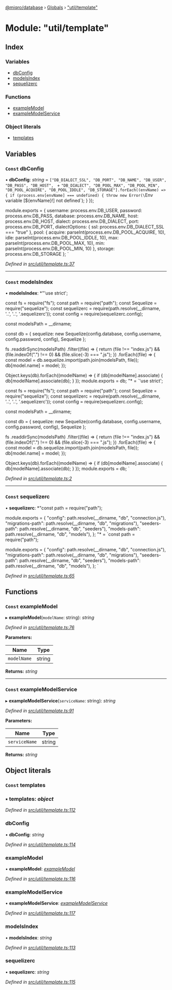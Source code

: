 [@miqro/database](../README.md) › [Globals](../globals.md) › ["util/template"](_util_template_.md)

# Module: "util/template"

## Index

### Variables

* [dbConfig](_util_template_.md#const-dbconfig)
* [modelsIndex](_util_template_.md#const-modelsindex)
* [sequelizerc](_util_template_.md#const-sequelizerc)

### Functions

* [exampleModel](_util_template_.md#const-examplemodel)
* [exampleModelService](_util_template_.md#const-examplemodelservice)

### Object literals

* [templates](_util_template_.md#const-templates)

## Variables

### `Const` dbConfig

• **dbConfig**: *string* = `["DB_DIALECT_SSL", "DB_PORT", "DB_NAME", "DB_USER", "DB_PASS", "DB_HOST", ` +
  `"DB_DIALECT", "DB_POOL_MAX", "DB_POOL_MIN", "DB_POOL_ACQUIRE", "DB_POOL_IDDLE", "DB_STORAGE"].forEach((envName) => {
if (process.env[envName] === undefined) {
  throw new Error(\`Env variable [\${envName}!] not defined\`);
}
});

module.exports = {
  username: process.env.DB_USER,
  password: process.env.DB_PASS,
  database: process.env.DB_NAME,
  host: process.env.DB_HOST,
  dialect: process.env.DB_DIALECT,
  port: process.env.DB_PORT,
  dialectOptions: {
    ssl: process.env.DB_DIALECT_SSL === "true"
  },
  pool: {
    acquire: parseInt(process.env.DB_POOL_ACQUIRE, 10),
    idle: parseInt(process.env.DB_POOL_IDDLE, 10),
    max: parseInt(process.env.DB_POOL_MAX, 10),
    min: parseInt(process.env.DB_POOL_MIN, 10)
  },
  storage: process.env.DB_STORAGE
};
`

*Defined in [src/util/template.ts:37](https://github.com/claukers/miqro-sequelize/blob/6cf2691/src/util/template.ts#L37)*

___

### `Const` modelsIndex

• **modelsIndex**: *"'use strict';

const fs = require("fs");
const path = require("path");
const Sequelize = require("sequelize");
const sequelizerc = require(path.resolve(__dirname, '..', '..', '.sequelizerc'));
const config = require(sequelizerc.config);

const modelsPath = __dirname;

const db = {
  sequelize: new Sequelize(config.database, config.username, config.password, config),
  Sequelize
};

fs
  .readdirSync(modelsPath)
  .filter((file) => {
    return (file !== "index.js") && (file.indexOf(".") !== 0) && (file.slice(-3) === ".js");
  })
  .forEach((file) => {
    const model = db.sequelize.import(path.join(modelsPath, file));
    db[model.name] = model;
  });

Object.keys(db).forEach((modelName) => {
  if (db[modelName].associate) {
    db[modelName].associate(db);
  }
});
module.exports = db;
"* = `'use strict';

const fs = require("fs");
const path = require("path");
const Sequelize = require("sequelize");
const sequelizerc = require(path.resolve(__dirname, '..', '..', '.sequelizerc'));
const config = require(sequelizerc.config);

const modelsPath = __dirname;

const db = {
  sequelize: new Sequelize(config.database, config.username, config.password, config),
  Sequelize
};

fs
  .readdirSync(modelsPath)
  .filter((file) => {
    return (file !== "index.js") && (file.indexOf(".") !== 0) && (file.slice(-3) === ".js");
  })
  .forEach((file) => {
    const model = db.sequelize.import(path.join(modelsPath, file));
    db[model.name] = model;
  });

Object.keys(db).forEach((modelName) => {
  if (db[modelName].associate) {
    db[modelName].associate(db);
  }
});
module.exports = db;
`

*Defined in [src/util/template.ts:2](https://github.com/claukers/miqro-sequelize/blob/6cf2691/src/util/template.ts#L2)*

___

### `Const` sequelizerc

• **sequelizerc**: *"const path = require("path");

module.exports = {
  "config": path.resolve(__dirname, "db", "connection.js"),
  "migrations-path": path.resolve(__dirname, "db", "migrations"),
  "seeders-path": path.resolve(__dirname, "db", "seeders"),
  "models-path": path.resolve(__dirname, "db", "models"),
};
"* = `const path = require("path");

module.exports = {
  "config": path.resolve(__dirname, "db", "connection.js"),
  "migrations-path": path.resolve(__dirname, "db", "migrations"),
  "seeders-path": path.resolve(__dirname, "db", "seeders"),
  "models-path": path.resolve(__dirname, "db", "models"),
};
`

*Defined in [src/util/template.ts:65](https://github.com/claukers/miqro-sequelize/blob/6cf2691/src/util/template.ts#L65)*

## Functions

### `Const` exampleModel

▸ **exampleModel**(`modelName`: string): *string*

*Defined in [src/util/template.ts:76](https://github.com/claukers/miqro-sequelize/blob/6cf2691/src/util/template.ts#L76)*

**Parameters:**

Name | Type |
------ | ------ |
`modelName` | string |

**Returns:** *string*

___

### `Const` exampleModelService

▸ **exampleModelService**(`serviceName`: string): *string*

*Defined in [src/util/template.ts:91](https://github.com/claukers/miqro-sequelize/blob/6cf2691/src/util/template.ts#L91)*

**Parameters:**

Name | Type |
------ | ------ |
`serviceName` | string |

**Returns:** *string*

## Object literals

### `Const` templates

### ▪ **templates**: *object*

*Defined in [src/util/template.ts:112](https://github.com/claukers/miqro-sequelize/blob/6cf2691/src/util/template.ts#L112)*

###  dbConfig

• **dbConfig**: *string*

*Defined in [src/util/template.ts:114](https://github.com/claukers/miqro-sequelize/blob/6cf2691/src/util/template.ts#L114)*

###  exampleModel

• **exampleModel**: *[exampleModel](_util_template_.md#const-examplemodel)*

*Defined in [src/util/template.ts:116](https://github.com/claukers/miqro-sequelize/blob/6cf2691/src/util/template.ts#L116)*

###  exampleModelService

• **exampleModelService**: *[exampleModelService](_util_template_.md#const-examplemodelservice)*

*Defined in [src/util/template.ts:117](https://github.com/claukers/miqro-sequelize/blob/6cf2691/src/util/template.ts#L117)*

###  modelsIndex

• **modelsIndex**: *string*

*Defined in [src/util/template.ts:113](https://github.com/claukers/miqro-sequelize/blob/6cf2691/src/util/template.ts#L113)*

###  sequelizerc

• **sequelizerc**: *string*

*Defined in [src/util/template.ts:115](https://github.com/claukers/miqro-sequelize/blob/6cf2691/src/util/template.ts#L115)*
